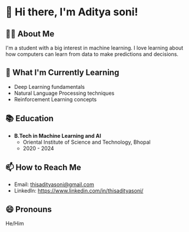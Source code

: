 # 👋 Hi there, I'm Aditya soni!

## 👨‍💻 About Me

I'm a student with a big interest in machine learning. I love learning about how computers can learn from data to make predictions and decisions.

## 🌱 What I'm Currently Learning

- Deep Learning fundamentals
- Natural Language Processing techniques
- Reinforcement Learning concepts


## 📚 Education

- **B.Tech in Machine Learning and AI**
  - Oriental Institute of Science and Technology, Bhopal
  - 2020 - 2024

## 📫 How to Reach Me

- Email: thisadityasoni@gmail.com
- LinkedIn: https://www.linkedin.com/in/thisadityasoni/

## 😄 Pronouns

 He/Him



